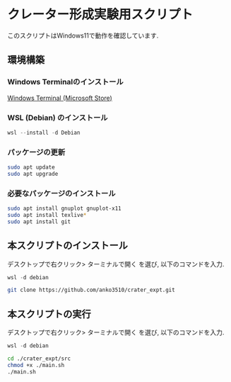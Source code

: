 # クレーター形成実験用スクリプト
このスクリプトはWindows11で動作を確認しています.
## 環境構築
### Windows Terminalのインストール
[Windows Terminal (Microsoft Store)](https://www.microsoft.com/store/productid/9N0DX20HK701?ocid=pdpshare)

### WSL (Debian) のインストール
```PowerShell
wsl --install -d Debian
```

### パッケージの更新
```bash
sudo apt update
sudo apt upgrade
```

### 必要なパッケージのインストール
```bash
sudo apt install gnuplot gnuplot-x11
sudo apt install texlive*
sudo apt install git
```

## 本スクリプトのインストール
デスクトップで右クリック> ターミナルで開く を選び, 以下のコマンドを入力.
```PowerShell
wsl -d debian
```
```bash
git clone https://github.com/anko3510/crater_expt.git
```

## 本スクリプトの実行
デスクトップで右クリック> ターミナルで開く を選び, 以下のコマンドを入力.
```PowerShell
wsl -d debian
```
```bash
cd ./crater_expt/src
chmod +x ./main.sh
./main.sh
```

[def]: url